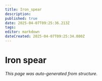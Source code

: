 ```yaml
---
title: Iron_spear
description: 
published: true
date: 2025-04-07T09:25:36.213Z
tags: 
editor: markdown
dateCreated: 2025-04-07T09:25:34.080Z
---
```


# Iron spear

*This page was auto-generated from structure.*
